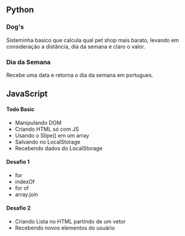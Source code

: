 ## Python
### Dog's
Sisteminha basico que calcula qual pet shop mais barato, levando em consideração a distância, dia da semana e claro o valor.

### Dia da Semana 
Recebe uma data e retorna o dia da semana em portugues.

## JavaScript
#### Todo Basic
* Manipulando DOM 
* Criando HTML só com JS 
* Usando o Slipe() em um array
* Salvando no LocalStorage
* Recebendo dados do LocalStorage
#### Desafio 1 
* for 
* indexOf
* for of
* array.join    
#### Desafio 2 
* Criando Lista no HTML partindo de um vetor 
* Recebendo novos elementos do usuário 